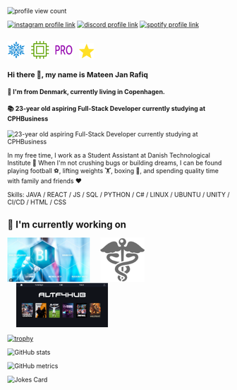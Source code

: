 ![profile view count](https://komarev.com/ghpvc/?username=mateencph)
<!--
CountAPI failed
![visitors](https://visitor-badge.glitch.me/badge?page_id=mateencph&left_color=green&right_color=red)
-->

[![instagram profile link](https://img.shields.io/badge/Instagram-E4405F?style=for-the-badge&logo=instagram&logoColor=white)](https://instagram.com/mateenjanz0)
[![discord profile link](https://img.shields.io/badge/Discord-7289DA?style=for-the-badge&logo=discord&logoColor=white)](https://discordapp.com/users/696747909546377376)
[![spotify profile link](https://img.shields.io/badge/Spotify-1ED760?&style=for-the-badge&logo=spotify&logoColor=white)](https://open.spotify.com/user/mateenjan1)
##
<a href='https://archiveprogram.github.com/'><img src='https://raw.githubusercontent.com/acervenky/animated-github-badges/master/assets/acbadge.gif' width='40' height='40'></a> <a href='https://docs.github.com/en/developers'><img src='https://raw.githubusercontent.com/acervenky/animated-github-badges/master/assets/devbadge.gif' width='40' height='40'></a> <a href='https://github.com/pricing'><img src='https://raw.githubusercontent.com/acervenky/animated-github-badges/master/assets/pro.gif' width='40' height='40'></a> <a href='https://stars.github.com/'><img src='https://raw.githubusercontent.com/acervenky/animated-github-badges/master/assets/starbadge.gif' width='35' height='35'></a> 
### Hi there 👋, my name is Mateen Jan Rafiq
#### 📍 I'm from Denmark, currently living in Copenhagen.
#### 📚 23-year old aspiring Full-Stack Developer currently studying at CPHBusiness
![23-year old aspiring Full-Stack Developer currently studying at CPHBusiness](https://arturssmirnovs.github.io/github-profile-readme-generator/images/banner.png)

In my free time, I work as a Student Assistant at Danish Technological Institute 🏢
When I'm not crushing bugs or building dreams, I can be found playing football ⚽, lifting weights 🏋️, boxing 🥊, and spending quality time with family and friends ❤️

Skills: JAVA / REACT / JS / SQL / PYTHON / C# / LINUX / UBUNTU / UNITY / CI/CD / HTML / CSS 

## 🔭 I'm currently working on

[<img src="assets/BI.png" alt="business intelligence" height="100px">](https://github.com/sanderMarcusChristensen/BI-Projects)
[<img style="margin-left: 20px" src="assets/hospital-logo.png" alt="hospital logo" height="100px">](https://github.com/SYSDAT-PATIENT-ASSIST)
[<img style="margin-left: 20px" src="assets/altf4hub.png" alt="alt f4 hub" height="100px">](https://github.com/FrederikMoestrup/ALF4HUB)

[![trophy](https://github-profile-trophy.vercel.app/?username=MateenCPH)](https://github.com/ryo-ma/github-profile-trophy)

![GitHub stats](https://github-readme-stats.vercel.app/api?username=MateenCPH&theme=github_dark&show_icons=true)  

![GitHub metrics](https://metrics.lecoq.io/MateenCPH)  

![Jokes Card](https://readme-jokes.vercel.app/api?hideBorder&theme=ayu-mirage)


